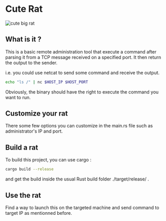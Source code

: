 # Cute Rat

![cute big rat](https://github.com/user-attachments/assets/713db525-79a2-459d-b71f-e13d04efeac4)

## What is it ?
 
This is a basic remote administration tool that execute a command after parsing it from a TCP message received on a specified port. It then return the output to the sender.

i.e. you could use netcat to send some command and receive the output.

```sh
echo "ls /" | nc $HOST_IP $HOST_PORT 
```

Obviously, the binary should have the right to execute the command you want to run.

## Customize your rat

There some few options you can customize in the main.rs file such as administrator's IP and port.

## Build a rat

To build this project, you can use cargo : 

```sh
cargo build --release
```

and get the build inside the usual Rust build folder ./target/release/ .

## Use the rat

Find a way to launch this on the targeted machine and send command to target IP as mentionned before.
